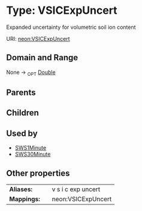 
# Type: VSICExpUncert


Expanded uncertainty for volumetric soil ion content

URI: [neon:VSICExpUncert](https://data.neonscience.org/VSICExpUncert)


## Domain and Range

None ->  <sub>OPT</sub> [Double](types/Double.md)

## Parents


## Children


## Used by

 * [SWS1Minute](SWS1Minute.md)
 * [SWS30Minute](SWS30Minute.md)

## Other properties

|  |  |  |
| --- | --- | --- |
| **Aliases:** | | v s i c exp uncert |
| **Mappings:** | | neon:VSICExpUncert |

